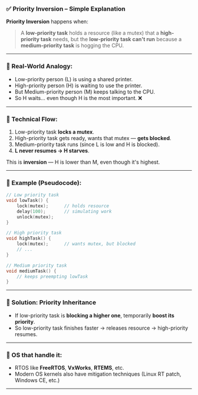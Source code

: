 ### ✅ **Priority Inversion** – Simple Explanation

**Priority Inversion** happens when:

> A **low-priority task** holds a resource (like a mutex) that a **high-priority task** needs, but the **low-priority task can't run** because a **medium-priority task** is hogging the CPU.

---

### 🔹 Real-World Analogy:

* Low-priority person (L) is using a shared printer.
* High-priority person (H) is waiting to use the printer.
* But Medium-priority person (M) keeps talking to the CPU.
* So H waits... even though H is the most important. ❌

---

### 🔹 Technical Flow:

1. Low-priority task **locks a mutex**.
2. High-priority task gets ready, wants that mutex — **gets blocked**.
3. Medium-priority task runs (since L is low and H is blocked).
4. **L never resumes → H starves**.

This is **inversion** — H is lower than M, even though it's highest.

---

### 🔹 Example (Pseudocode):

```c
// Low priority task
void lowTask() {
    lock(mutex);      // holds resource
    delay(100);       // simulating work
    unlock(mutex);
}

// High priority task
void highTask() {
    lock(mutex);      // wants mutex, but blocked
    // ...
}

// Medium priority task
void mediumTask() {
    // keeps preempting lowTask
}
```

---

### 🔹 Solution: **Priority Inheritance**

* If low-priority task is **blocking a higher one**, temporarily **boost its priority**.
* So low-priority task finishes faster → releases resource → high-priority resumes.

---

### 🔹 OS that handle it:

* RTOS like **FreeRTOS**, **VxWorks**, **RTEMS**, etc.
* Modern OS kernels also have mitigation techniques (Linux RT patch, Windows CE, etc.)

---
